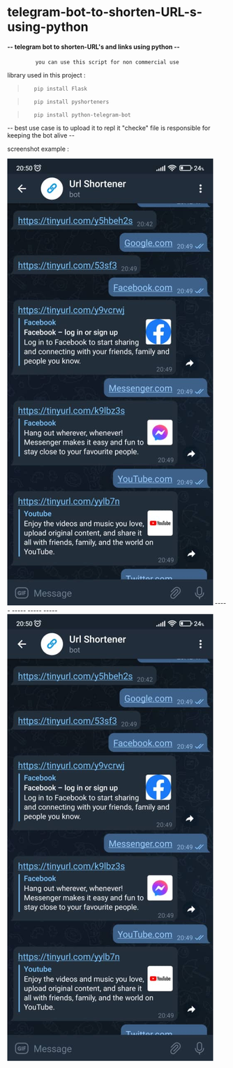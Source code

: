# telegram-bot-to-shorten-URL-s-using-python


<h4>-- telegram bot to shorten-URL's and links using python --</h4>

             you can use this script for non commercial use 

library used in this project :

>        pip install Flask
         
>        pip install pyshorteners

>        pip install python-telegram-bot

-- best use case is to upload it to repl it "checke" file is responsible for keeping the bot alive --



screenshot example :

![Alt Text](https://github.com/ouassimdj/-telegram-bot-to-shorten-URL-s-using-python/blob/main/0001.jpeg)
                -----                -----                -----                -----                
![Alt Text](https://github.com/ouassimdj/-telegram-bot-to-shorten-URL-s-using-python/blob/main/0002.jpeg)

